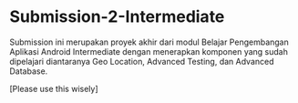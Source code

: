 # Submission-2-Intermediate
Submission ini merupakan proyek akhir dari modul Belajar Pengembangan Aplikasi Android Intermediate dengan menerapkan komponen yang sudah dipelajari diantaranya Geo Location, Advanced Testing, dan Advanced Database.

[Please use this wisely]
